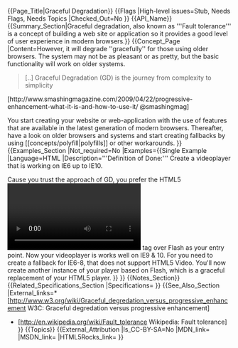 {{Page_Title|Graceful Degradation}}
{{Flags
|High-level issues=Stub, Needs Flags, Needs Topics
|Checked_Out=No
}}
{{API_Name}}
{{Summary_Section|Graceful degradation, also known as '''Fault tolerance''' is a concept of building a web site or application so it provides a good level of user experience in modern browsers.}}
{{Concept_Page
|Content=However, it will degrade ''gracefully'' for those using older browsers. The system may not be as pleasant or as pretty, but the basic functionality will work on older systems.
<blockquote>
[..] Graceful Degradation (GD) is the journey from complexity to simplicity
</blockquote>
[http://www.smashingmagazine.com/2009/04/22/progressive-enhancement-what-it-is-and-how-to-use-it/ @smashingmag]

You start creating your website or web-application with the use of features that are available in the latest generation of modern browsers. Thereafter, have a look on older browsers and systems and start creating fallbacks by using [[concepts/polyfill|polyfills]] or other workarounds.
}}
{{Examples_Section
|Not_required=No
|Examples={{Single Example
|Language=HTML
|Description='''Definition of Done:''' Create a videoplayer that is working on IE6 up to IE10.

Cause you trust the approach of GD, you prefer the  HTML5 <code><video></code> tag over Flash as your entry point. Now your videoplayer is works well on IE9 & 10. 
For you need to create a fallback for IE6-8, that does not support HTML5 Video. You'll now create another instance of your player based on Flash, which is a graceful replacement of your HTML5 player.
}}
}}
{{Notes_Section}}
{{Related_Specifications_Section
|Specifications=
}}
{{See_Also_Section
|External_links=* [http://www.w3.org/wiki/Graceful_degredation_versus_progressive_enhancement W3C: Graceful degredation versus progressive enhancement]
* [http://en.wikipedia.org/wiki/Fault_tolerance  Wikipedia: Fault tolerance]
}}
{{Topics}}
{{External_Attribution
|Is_CC-BY-SA=No
|MDN_link=
|MSDN_link=
|HTML5Rocks_link=
}}